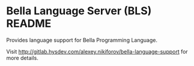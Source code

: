 # Bella Language Server (BLS) README

Provides language support for Bella Programming Language.

Visit <http://gitlab.hysdev.com/alexey.nikiforov/bella-language-support> for more details.
